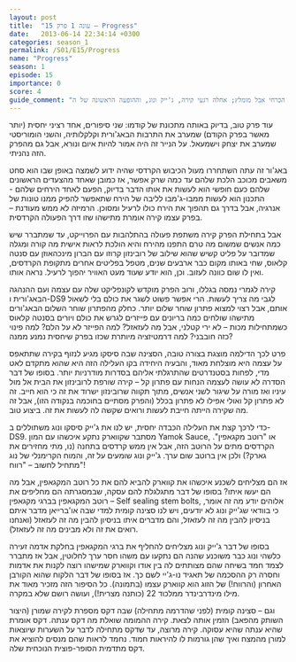 ```yaml
---
layout: post
title:  "עונה 1 פרק 15 – Progress"
date:   2013-06-14 22:34:14 +0300
categories: season_1
permalink: /S01/E15/Progress
name: "Progress"
season: 1
episode: 15
importance: 0
score: 4
guide_comment: "פרק לא הכרחי אבל מומלץ; אחלה רגעי קירה, ג'ייק ונוג, וההופעה הראשונה של ה-Self-Sealing Stem Bolts"
---
```

עוד פרק טוב, בדיוק באותה מתכונת של קודמו: שני סיפורים, אחד רציני יחסית (יותר מאשר בפרק הקודם) שמערב את התרבות הבאג'ורית וקלקלותיה, והשני הומוריסטי שמערב את יצחק וישמעאל. על הנייר זה היה אמור להיות איום ונורא, אבל גם מהפרק הזה נהניתי.

באג'ור זה עתה השתחררו מעול הכיבוש הקרדסי שהיה ידוע לשמצה באופן שבו הוא סחט משאבים מכוכב הלכת שלהם עד כמה שרק אפשר, אז כמובן שאחד מהצעדים הראשונים שלהם כעם חופשי הוא לעשות את אותו הדבר בדיוק, הפעם לאחד הירחים שלהם - התכנון הוא לעשות ממבו-ג'מבו לליבה של הירח שתאפשר להפיק ממנו טונות של אנרגיה, אבל בדרך גם תהפוך את הירח כולו לרעיל ומסוכן. הרמיזה לא ממש מעודנת – בפרק עצמו קירה אומרת מתישהו שזו דרך הפעולה הקרדסית.

אבל בתחילת הפרק קירה משתפת פעולה בהתלהבות עם הפרוייקט, עד שמתברר שיש כמה אנשים שמשום מה טרם התפנו מהירח והיא הולכת לראות אישית מה קורה ומגלה שמדובר על פליט קשיש שהוא שילוב של רובינזון קרוזו עם הברון מינכהאוזן עם סנטה קלאוס, שחי באותו מקום כבר ארבעים שנים, מטפל בפליטים אחרים מתקופת הקרדסים, ואין לו שום כוונה לעזוב. וכן, הוא יודע שעוד מעט האוויר יהפוך לרעיל. נראה אותו.

קירה לגמרי נמסה בגללו, ורוב הפרק מוקדש לקונפליקט שלה עם עצמה ועם ההנהגה הבאג'ורית ו-DS9 לגבי מה צריך לעשות. הרי אפשר פשוט לשגר את כולם בלי לשאול אותם, אבל רצוי למצוא פתרון שוחר שלום יותר. כחלק מהפתרון שוחר השלום הבאג'ורים מתישהו שולחים כמה בריונים עם פייזרים לגרש את כולם ויורים בסנטה קלאוס כשמתחילות מכות – לא ירי קטלני, אבל מה לעזאזל? למה הפייזר לא על הלם? למה פינוי כזה חובבני? למה דרמטיזציה מיותרת שכזו בפרק שיחסית נמנע ממנה?

פרט לכך הדילמה מוצגת בצורה טובה, הסצינה שבה סיסקו מגיע לנזוף בקירה שתתאפס על עצמה היא מוצלחת מאוד, והבעיה היחידה בקו העלילה הזה היא שהוא מתקדם לאט מדי, לפחות בסטנדרטים שהתרגלתי אליהם בסדרות מודרניות יותר. בסופו של דבר הסדרה לא עושה לעצמה הנחות עם פתרון קל – קירה שורפת לרובינזון את הבית אל מול עיניו ואז מורה על שיגור לשני אנשים, מתוך תקווה שרובינזון ישרוד את זה כי הוא חייב. זה לא פתרון קל ואולי אפילו לא פתרון בכלל (והפרק מסתיים בחוכמה בנקודה הזו), אבל זה מה שקירה הייתה חייבת לעשות ורואים שקשה לה לעשות את זה. ביצוע טוב.

כדי לרכך קצת את העלילה הכבדה יחסית, יש לנו את ג'ייק סיסקו ונוג משתוללים ב-DS9. מסתבר שקווארק נתקע איכשהו עם המון Yamok Sauce, או "רוטב מקגאפין". הקרדסים מתים על הרוטב הזה, אבל אין ממש קרדסים בתחנה (נו, מתי מחזירים את גארק?) ולכן אין ברוטב שום ערך. ג'ייק ונוג שומעים על זה, והמוח הקרימנלי של נוג מתחיל לחשוב – "רווח"!

אז הם מצליחים לשכנע איכשהו את קווארק להביא להם את כל רוטב המקגאפין, אבל מה הם יעשו איתו? בסופו של דבר מתגלגלת להם עסקה, שבמסגרתה הם מחליפים את רוטב המקגאפין בברגי מקגאפין – Self sealing stem bolts, אלוהים יודע מה זה אומר, כי בוודאי שג'ייק ונוג לא יודעים, ויש לנו סצינה קומית למדי שבה או'ברייאן מדבר איתם בניסיון להבין מה זה לעזאזל, והם מדברים איתו בניסיון להבין מה זה לעזאזל (ואנחנו רואים את זה ולא מבינים מה זה לעזאזל).

בסופו של דבר ג'ייק ונוג מצליחים להחליף את ברגי המקגאפין בחלקת אדמה זעירה כלשהי ונוג כבר משוכנע שהנה הם נתקעו עם משהו חסר ערך לחלוטין, אבל אז מתברר לצמד חמד בשיחה שהם מצותתים לה בין אודו וקווארק שמישהו רוצה לקנות את אדמות וחסרה רק ההסכמה של תאגיד נו-ג'יי לשם כך. אז בסופו של דבר הלקוח שהוא הקורבן האחרון (והרווח!) של הזוג הוא קווארק עצמו (בתמונה). כל הסיפור הזה מזכיר מאוד את מילו מינדרבינדר ממלכוד 22 (כותנה מצרית!), ועושה רושם שלא במקרה.

וגם – סצינה קומית (לפני שהדרמה מתחילה) שבה דקס מספרת לקירה שמורן (היצור השותק מהפאב) הזמין אותה לצאת. קירה ההמומה שואלת מה דקס ענתה. דקס אומרת שהיא ענתה שהיא עסוקה. קירה מרוצה, עד שדקס מתחילה לדבר על השערות שיוצאות למורן מהמצח ואיך שהן גורמות לו להיראות חמוד. נחמד לראות שהם מנסים להוציא את דקס מתדמית הסופר-פוצית הנוכחית שלה.